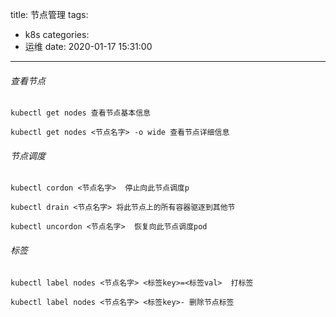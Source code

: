 title: 节点管理
tags:
  - k8s
categories:
  - 运维
date: 2020-01-17 15:31:00
---
###### 查看节点
<!--more-->

    kubectl get nodes 查看节点基本信息
    
    kubectl get nodes <节点名字> -o wide 查看节点详细信息

###### 节点调度

    kubectl cordon <节点名字>  停止向此节点调度p   

    kubectl drain <节点名字> 将此节点上的所有容器驱逐到其他节  

    kubectl uncordon <节点名字>  恢复向此节点调度pod

###### 标签

    kubectl label nodes <节点名字> <标签key>=<标签val>  打标签

    kubectl label nodes <节点名字> <标签key>- 删除节点标签
